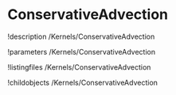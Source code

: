 <!-- MOOSE Documentation Stub: Remove this when content is added. -->

# ConservativeAdvection
!description /Kernels/ConservativeAdvection

!parameters /Kernels/ConservativeAdvection

!listingfiles /Kernels/ConservativeAdvection

!childobjects /Kernels/ConservativeAdvection
